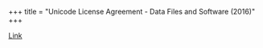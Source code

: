 +++
title = "Unicode License Agreement - Data Files and Software (2016)"
+++

[Link](https://spdx.org/licenses/Unicode-DFS-2016.html)
